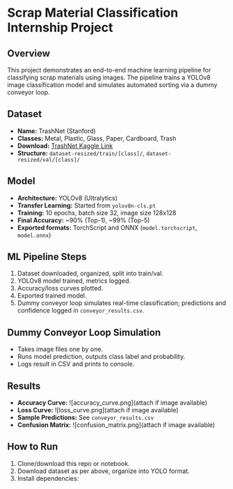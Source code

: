 # Scrap Material Classification Internship Project

## Overview
This project demonstrates an end-to-end machine learning pipeline for classifying scrap materials using images. The pipeline trains a YOLOv8 image classification model and simulates automated sorting via a dummy conveyor loop.

## Dataset
- **Name:** TrashNet (Stanford)
- **Classes:** Metal, Plastic, Glass, Paper, Cardboard, Trash
- **Download:** [TrashNet Kaggle Link](https://www.kaggle.com/datasets/feyzazkefe/trashnet)
- **Structure:** `dataset-resized/train/[class]/`, `dataset-resized/val/[class]/`

## Model
- **Architecture:** YOLOv8 (Ultralytics)
- **Transfer Learning:** Started from `yolov8n-cls.pt`
- **Training:** 10 epochs, batch size 32, image size 128x128
- **Final Accuracy:** ~90% (Top-1), ~99% (Top-5)
- **Exported formats:** TorchScript and ONNX (`model.torchscript`, `model.onnx`)

## ML Pipeline Steps
1. Dataset downloaded, organized, split into train/val.
2. YOLOv8 model trained, metrics logged.
3. Accuracy/loss curves plotted.
4. Exported trained model.
5. Dummy conveyor loop simulates real-time classification; predictions and confidence logged in `conveyor_results.csv`.

## Dummy Conveyor Loop Simulation
- Takes image files one by one.
- Runs model prediction, outputs class label and probability.
- Logs result in CSV and prints to console.

## Results
- **Accuracy Curve:** ![accuracy_curve.png](attach if image available)
- **Loss Curve:** ![loss_curve.png](attach if image available)
- **Sample Predictions:** See `conveyor_results.csv`
- **Confusion Matrix:** ![confusion_matrix.png](attach if image available)

## How to Run
1. Clone/download this repo or notebook.
2. Download dataset as per above, organize into YOLO format.
3. Install dependencies:
